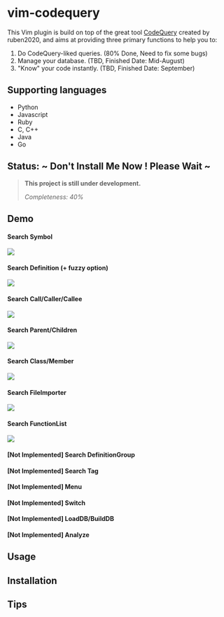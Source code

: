 # vim-codequery

This Vim plugin is build on top of the great tool [CodeQuery](https://github.com/ruben2020/codequery) created by ruben2020, and aims at providing three primary functions to help you to:
  
1. Do CodeQuery-liked queries. (80% Done, Need to fix some bugs)
2. Manage your database. (TBD, Finished Date: Mid-August)
3. "Know" your code instantly. (TBD, Finished Date: September)
  
## Supporting languages
* Python
* Javascript
* Ruby
* C, C++
* Java
* Go
  
## Status: ~ Don't Install Me Now ! Please Wait ~ 

> **This project is still under development.**  
>  
> *Completeness: 40%*

## Demo

#### Search Symbol
![](https://dl.dropboxusercontent.com/u/7414946/github/symbol-c.gif)

#### Search Definition (+ fuzzy option)
![](https://dl.dropboxusercontent.com/u/7414946/github/def-c.gif)

#### Search Call/Caller/Callee
![](https://dl.dropboxusercontent.com/u/7414946/github/call-c.gif)

#### Search Parent/Children
![](https://dl.dropboxusercontent.com/u/7414946/github/pc-c.gif)

#### Search Class/Member
![](https://dl.dropboxusercontent.com/u/7414946/github/cm-c.gif)

#### Search FileImporter
![](https://dl.dropboxusercontent.com/u/7414946/github/fi-c.gif)

#### Search FunctionList
![](https://dl.dropboxusercontent.com/u/7414946/github/fl-c.gif)

#### [Not Implemented] Search DefinitionGroup

#### [Not Implemented] Search Tag

#### [Not Implemented] Menu

#### [Not Implemented] Switch

#### [Not Implemented] LoadDB/BuildDB

#### [Not Implemented] Analyze

## Usage

## Installation

## Tips
